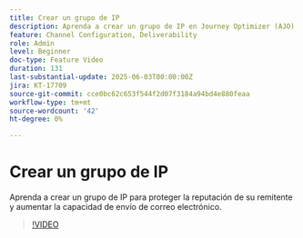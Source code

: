 ```yaml
---
title: Crear un grupo de IP
description: Aprenda a crear un grupo de IP en Journey Optimizer (AJO) para proteger la reputación de su remitente y aumentar la capacidad de envío de correos electrónicos.
feature: Channel Configuration, Deliverability
role: Admin
level: Beginner
doc-type: Feature Video
duration: 131
last-substantial-update: 2025-06-03T00:00:00Z
jira: KT-17709
source-git-commit: cce0bc62c653f544f2d07f3184a94bd4e880feaa
workflow-type: tm+mt
source-wordcount: '42'
ht-degree: 0%

---
```



# Crear un grupo de IP

Aprenda a crear un grupo de IP para proteger la reputación de su remitente y aumentar la capacidad de envío de correo electrónico.

>[!VIDEO](https://video.tv.adobe.com/v/3463252/?learn=on&enablevpops&captions=spa)

